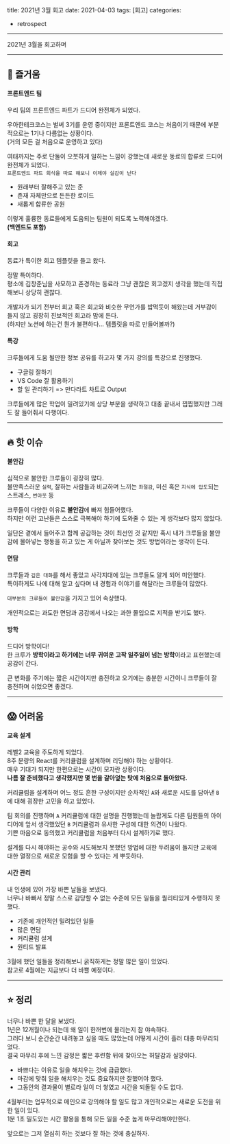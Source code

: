 title: 2021년 3월 회고
date: 2021-04-03
tags: [회고]
categories:
- retrospect

---

2021년 3월을 회고하며

<!-- more -->

---

## 🤩 즐거움

#### 프론트엔드 팀

우리 팀의 프론트엔드 파트가 드디어 완전체가 되었다.

우아한테크코스는 벌써 3기를 운영 중이지만 프론트엔드 코스는 처음이기 때문에 부분적으로는 1기나 다름없는 상황이다.  
(거의 모든 걸 처음으로 운영하고 있다)

여태까지는 주로 단둘이 오붓하게 일하는 느낌이 강했는데 새로운 동료의 합류로 드디어 완전체가 되었다.  
`프론트엔드 파트 회식을 따로 해보니 이제야 실감이 난다`

- 원래부터 잘해주고 있는 준
- 존재 자체만으로 든든한 로이드
- 새롭게 합류한 공원

이렇게 훌륭한 동료들에게 도움되는 팀원이 되도록 노력해야겠다.  
**(백엔드도 포함)**

#### 회고

동료가 특이한 회고 템플릿을 들고 왔다.

정말 특이하다.  
평소에 김창준님을 사모하고 존경하는 동료라 그냥 괜찮은 회고겠지 생각을 했는데 직접 해보니 상당히 괜찮다.

개발자가 되기 전부터 회고 혹은 회고와 비슷한 무언가를 밥먹듯이 해왔는데 거부감이 들지 않고 굉장히 진보적인 회고라 맘에 든다.  
(하지만 노션에 하는건 뭔가 불편하다... 템플릿을 따로 만들어볼까?)

#### 특강

크루들에게 도움 될만한 정보 공유를 하고자 몇 가지 강의를 특강으로 진행했다.

- 구글링 잘하기
- VS Code 잘 활용하기
- 할 일 관리하기 => 만다라트 차트로 Output

크루들에게 많은 학업이 밀려있기에 상당 부분을 생략하고 대충 끝내서 찝찝했지만 그래도 잘 들어줘서 다행이다.

---

## 🔥 핫 이슈

#### 불안감

심적으로 불안한 크루들이 굉장히 많다.  
불만족스러운 `실력`, 잘하는 사람들과 비교하며 느끼는 `좌절감`, 미션 혹은 `지식에 압도`되는 스트레스, `번아웃` 등

크루들이 다양한 이유로 **불안감**에 빠져 힘들어했다.  
하지만 이런 고난들은 스스로 극복해야 하기에 도와줄 수 있는 게 생각보다 많지 않았다.

일단은 곁에서 들어주고 함께 공감하는 것이 최선인 것 같지만
혹시 내가 크루들을 불안감에 몰아넣는 행동을 하고 있는 게 아닐까 찾아보는 것도 방법이라는 생각이 든다.

#### 면담

크루들과 `깊은 대화`를 해서 좋았고 사각지대에 있는 크루들도 알게 되어 미안했다.  
특이하게도 나에 대해 알고 싶다며 내 경험과 이야기를 해달라는 크루들이 많았다.

`대부분의 크루들이 불안감`을 가지고 있어 속상했다.

개인적으로는 과도한 면담과 공감에서 나오는 과한 몰입으로 지적을 받기도 했다.

#### 방학

드디어 방학이다!  
한 크루가 **방학이라고 하기에는 너무 귀여운 고작 일주일이 넘는 방학**이라고 표현했는데 공감이 간다.

큰 변화를 주기에는 짧은 시간이지만 충전하고 오기에는 충분한 시간이니 크루들이 잘 충전하며 쉬었으면 좋겠다.

---

## 😱 어려움

#### 교육 설계

레벨2 교육을 주도하게 되었다.  
8주 분량의 React를 커리큘럼을 설계하며 리딩해야 하는 상황이다.  
매우 기대가 되지만 한편으로는 시간이 모자란 상황이다.  
**나름 잘 준비했다고 생각했지만 몇 번을 갈아엎는 탓에 처음으로 돌아왔다.**

커리큘럼을 설계하며 어느 정도 흔한 구성이지만 순차적인 `A`와 새로운 시도를 담아낸 `B`에 대해 굉장한 고민을 하고 있었다.

팀 회의를 진행하며 `A` 커리큘럼에 대한 설명을 진행했는데 놀랍게도 다른 팀원들의 아이디어에 앞서 생각했었던 `B` 커리큘럼과 유사한 구성에 대한 의견이 나왔다.  
기쁜 마음으로 동의했고 커리큘럼을 처음부터 다시 설계하기로 했다.

설계를 다시 해야하는 공수와 시도해보지 못했던 방법에 대한 두려움이 들지만 교육에 대한 열정으로 새로운 모험을 할 수 있다는 게 뿌듯하다.

#### 시간 관리

내 인생에 있어 가장 바쁜 날들을 보냈다.  
너무나 바빠서 정말 스스로 감당할 수 없는 수준에 모든 일들을 퀄리티있게 수행하지 못했다.

- 기존에 개인적인 밀려있던 일들
- 많은 면담
- 커리큘럼 설계
- 원티드 발표

3월에 했던 일들을 정리해보니 굵직하게는 정말 많은 일이 있었다.  
참고로 4월에는 지금보다 더 바쁠 예정이다.

---

## ⭐️ 정리

너무나 바쁜 한 달을 보냈다.  
1년은 12개월이나 되는데 왜 일이 한꺼번에 몰리는지 참 야속하다.  
그러다 보니 순간순간 내려놓고 싶을 때도 많았는데 어떻게 시간이 흘러 대충 마무리되었다.  
결국 마무리 후에 느낀 감정은 짧은 후련함 뒤에 찾아오는 허탈감과 실망이다.

- 바쁘다는 이유로 일을 해치우는 것에 급급했다.
- 마감에 맞춰 일을 해치우는 것도 중요하지만 잘했어야 했다.
- 그동안의 결과물이 별로라 일이 더 쌓였고 시간을 되돌릴 수도 없다.

4월부터는 업무적으로 메인으로 강의해야 할 일도 많고 개인적으로는 새로운 도전을 위한 일이 있다.  
1분 1초 밀도있는 시간 활용을 통해 모든 일을 수준 높게 마무리해야만한다.

앞으로는 그저 열심히 하는 것보다 잘 하는 것에 충실하자.
